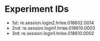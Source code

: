 # Experiment IDs
- 1st: re.session.login2.hrlee.018602.0014
- 2nd: re.session.login1.hrlee.018610.0003
- 3rd: re.session.login1.hrlee.018610.0002
